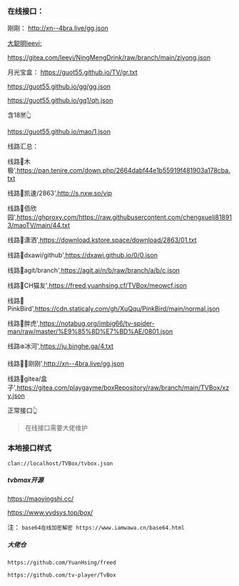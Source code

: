 ### 在线接口：

刚刚：
http://xn--4bra.live/gg.json

[大聪明leevi:](https://gitea.com/leevi) 

https://gitea.com/leevi/NingMengDrink/raw/branch/main/ziyong.json


月光宝盒：
https://guot55.github.io/TV/gr.txt

https://guot55.github.io/gg/gg.json

https://guot55.github.io/gg1/qh.json 

含18🈲👆

https://guot55.github.io/mao/1.json 

线路汇总：

线路🍐木极',https://pan.tenire.com/down.php/2664dabf44e1b55919f481903a178cba.txt

线路🍑凯速/2863',http://s.nxw.so/vip

线路🌈佰欣园',https://ghproxy.com/https://raw.githubusercontent.com/chengxueli818913/maoTV/main/44.txt

线路🕺潇洒',https://download.kstore.space/download/2863/01.txt

线路🥦dxawi/github',https://dxawi.github.io/0/0.json

线路🍅agit/branch',https://agit.ai/n/b/raw/branch/a/b/c.json

线路🍆CH猫友',https://freed.yuanhsing.cf/TVBox/meowcf.json

线路🌽PinkBird',https://cdn.staticaly.com/gh/XuQqu/PinkBird/main/normal.json

线路🐯胖虎',https://notabug.org/imbig66/tv-spider-man/raw/master/%E9%85%8D%E7%BD%AE/0801.json

线路❄️冰河',https://ju.binghe.ga/4.txt

线路🛀🏻刚刚',http://xn--4bra.live/gg.json

线路🍓gitea/盒子',https://gitea.com/playgayme/boxRepository/raw/branch/main/TVBox/xzy.json

正常接口👆


> 在线接口需要大佬维护

### 本地接口样式

```
clan://localhost/TVBox/tvbox.json
```


##### tvbmax开源
https://maoyingshi.cc/

https://www.yydsys.top/box/



注：
`base64在线加密解密 https://www.iamwawa.cn/base64.html`

##### 大佬仓
`https://github.com/YuanHsing/freed`

`https://github.com/tv-player/TvBox`
